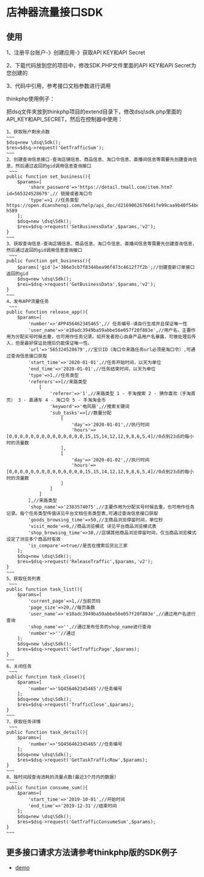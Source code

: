 
店神器流量接口SDK
===============


## 使用

1、注册平台账户-》创建应用-》获取API KEY和API Secret


2、下载代码放到您的项目中，修改SDK.PHP文件里面的API KEY和API Secret为您创建的


3、代码中引用，参考接口文档参数进行调用

thinkphp使用例子：

把dsq文件夹放到thinkphp项目的extend目录下，修改dsq\sdk.php里面的API_KEY和API_SECRET，然后在控制器中使用：

    1、获取账户剩余点数
    ~~~
    $dsq=new \dsq\Sdk();
    $res=$dsq->request('GetTrafficSum');
    ~~~
    2、创建查询信息接口-查询店铺信息、商品信息、淘口令信息、直播间信息等需要先创建查询信息，然后通过返回的gid调用信息查询接口
     ~~~
    public function set_business(){
        $params=[
            'share_password'=>'https://detail.tmall.com/item.htm?id=565324528679',// 链接或者淘口令
            'type'=>1 //任务类型 https://open.dianshenqi.com/help/api_doc/d2169062676641fe99caa9b40f54bef1#article-h589
        ];
        $dsq=new \dsq\Sdk();
        $res=$dsq->request('SetBusinessData',$params,'v2');
    }
    ~~~
    3、获取查询信息-查询店铺信息、商品信息、淘口令信息、直播间信息等需要先创建查询信息，然后通过返回的gid调用信息查询接口
     ~~~
    public function get_business(){
        $params['gid']='386e3cb7f8344bea96f473c4612f7f2b';//创建查新订单接口返回的gid
        $dsq=new \dsq\Sdk();
        $res=$dsq->request('GetBusinessData',$params,'v2');
    }
    ~~~
    4、发布APP流量任务
     ~~~
    public function release_app(){
        $params=[
            'number'=>'APP456462345465',// 任务编号-请自行生成并且保证唯一性
            'user_name'=>'e10adc3949ba59abbe56e057f20f883e',//用户名，主要作用为分配买号时候去重，也可用作任务记录。如开发者担心自身产品用户名暴露，可做处理后传入，但是最好保证处理后仍能保证唯一性。
            'url'=>'565324528679',//宝贝ID（淘口令来路任务url必须是淘口令）,可通过查询信息接口获取
            'start_time'=>'2020-01-01',//任务开始时间，以天为单位
            'end_time'=>'2020-01-01',//任务结束时间，以天为单位
            'type'=>1,//任务类型
            'referers'=>[//来路类型
                [
                    'referer'=>'1',//来路类型 1 - 手淘搜索 2 - 猜你喜欢（手淘首页） 3 - 直通车 4 - 淘口令 5 - 手淘淘金币
                    'keyword'=>'电风扇',//搜索关键词
                    'sub_tasks'=>[//数量分配
                        [
                            'day'=>'2020-01-01',//执行时间
                            'hours'=>[0,0,0,0,0,0,0,0,0,0,0,0,0,0,15,15,14,12,12,9,8,6,5,4]//0点到23点的每小时的流量数
                        ],
                        [
                            'day'=>'2020-01-02',//执行时间
                            'hours'=>[0,0,0,0,0,0,0,0,0,0,0,0,0,0,15,15,14,12,12,9,8,6,5,4]//0点到23点的每小时的流量数
                        ]
                    ]
                ]
            ],//来路类型
            'shop_name'=>'2383574075',//主要作用为分配买号时候去重，也可用作任务记录。每个任务类型传值详见平台文档任务类型表,可通过查询信息接口获取
            'goods_browsing_time'=>50,//主商品浏览停留时间，单位秒
            'visit_mode'=>0,//商品浏览模式 详见平台商品浏览模式表
            'shop_browsing_time'=>30,//店铺其他商品浏览停留时间，仅当商品浏览模式设定了浏览多个商品时有效
            'is_compare'=>true//是否在搜索后货比三家
        ];
        $dsq=new \dsq\Sdk();
        $res=$dsq->request('ReleaseTraffic',$params,'v2');
    }
    ~~~
    5、获取任务列表
     ~~~
    public function task_list(){
        $params=[
            'current_page'=>1,//当前页码
            'page_size'=>20,//每页条数
            'user_name'=>'e10adc3949ba59abbe56e057f20f883e',//通过用户名进行查询
            'shop_name'=>'',//通过发布任务的shop_name进行查询
            'number'=>''//通过
        ];
        $dsq=new \dsq\Sdk();
        $res=$dsq->request('GetTrafficPage',$params);
    }
    ~~~
    6、关闭任务
     ~~~
    public function task_close(){
        $params=[
            'number'=>'SQ456462345465'//任务编号
        ];
        $dsq=new \dsq\Sdk();
        $res=$dsq->request('TrafficClose',$params);
    }
    ~~~
    7、获取任务详情
     ~~~
    public function task_detail(){
        $params=[
            'number'=>'SQ456462345465'//任务编号
        ];
        $dsq=new \dsq\Sdk();
        $res=$dsq->request('GetTaskTrafficRow',$params);
    }
    ~~~
    8、按时间段查询消耗的流量点数(最近3个月内的数据)
     ~~~
    public function consume_sum(){
        $params=[
            'start_time'=>'2019-10-01',//开始时间
            'end_time'=>'2019-12-31'//结束时间
        ];
        $dsq=new \dsq\Sdk();
        $res=$dsq->request('GetTrafficConsumeSum',$params);
    }
    ~~~
## 更多接口请求方法请参考thinkphp版的SDK例子

+ [demo](https://github.com/ansu2009/dsq_sdk_demo)


